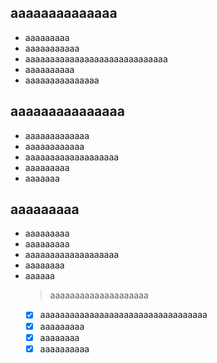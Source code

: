 ## aaaaaaaaaaaaaa
- aaaaaaaaa
- aaaaaaaaaaa
- aaaaaaaaaaaaaaaaaaaaaaaaaaaaa
- aaaaaaaaaa
- aaaaaaaaaaaaaaa
## aaaaaaaaaaaaaaa
- aaaaaaaaaaaaa
- aaaaaaaaaaaa
- aaaaaaaaaaaaaaaaaaa
- aaaaaaaaa
- aaaaaaa
## aaaaaaaaa
- aaaaaaaaa
- aaaaaaaaa
- aaaaaaaaaaaaaaaaaaa
- aaaaaaaa
- aaaaaa
    > aaaaaaaaaaaaaaaaaaaa
    * [x] aaaaaaaaaaaaaaaaaaaaaaaaaaaaaaaaaa
    * [x] aaaaaaaaa
    * [x] aaaaaaaa
    * [x] aaaaaaaaaa
